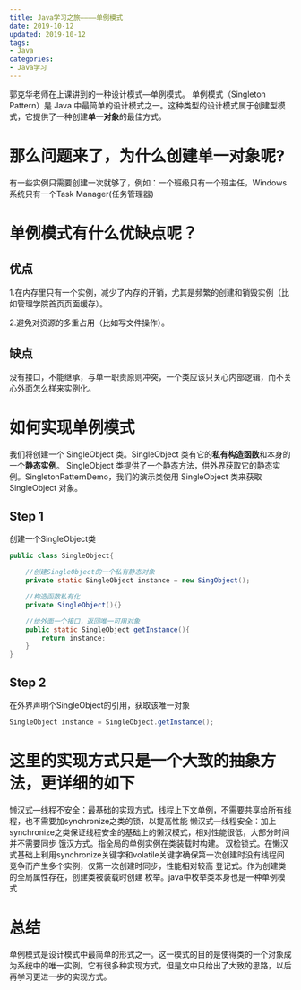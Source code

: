 ```yaml
---
title: Java学习之旅————单例模式
date: 2019-10-12
updated: 2019-10-12
tags:
- Java
categories:
- Java学习
---
```


郭克华老师在上课讲到的一种设计模式—单例模式。
单例模式（Singleton Pattern）是 Java 中最简单的设计模式之一。这种类型的设计模式属于创建型模式，它提供了一种创建**单一对象**的最佳方式。

# 那么问题来了，为什么创建单一对象呢?
有一些实例只需要创建一次就够了，例如：一个班级只有一个班主任，Windows系统只有一个Task Manager(任务管理器)
# 单例模式有什么优缺点呢？
## 优点
1.在内存里只有一个实例，减少了内存的开销，尤其是频繁的创建和销毁实例（比如管理学院首页页面缓存）。

2.避免对资源的多重占用（比如写文件操作）。


## 缺点
没有接口，不能继承，与单一职责原则冲突，一个类应该只关心内部逻辑，而不关心外面怎么样来实例化。



# 如何实现单例模式
我们将创建一个 SingleObject 类。SingleObject 类有它的**私有构造函数**和本身的一个**静态实例**。
SingleObject 类提供了一个静态方法，供外界获取它的静态实例。SingletonPatternDemo，我们的演示类使用 SingleObject 类来获取 SingleObject 对象。

## Step 1
创建一个SingleObject类
```java
public class SingleObject{

    //创建SingleObject的一个私有静态对象
    private static SingleObject instance = new SingObject();

    //构造函数私有化
    private SingleObject(){}

    //给外面一个接口，返回唯一可用对象
    public static SingleObject getInstance(){
        return instance;
    }
}
```
## Step 2
在外界声明个SingleObject的引用，获取该唯一对象
```java
SingleObject instance = SingleObject.getInstance();
```

# 这里的实现方式只是一个大致的抽象方法，更详细的如下
懒汉式—线程不安全：最基础的实现方式，线程上下文单例，不需要共享给所有线程，也不需要加synchronize之类的锁，以提高性能
懒汉式—线程安全：加上synchronize之类保证线程安全的基础上的懒汉模式，相对性能很低，大部分时间并不需要同步
饿汉方式。指全局的单例实例在类装载时构建。
双检锁式。在懒汉式基础上利用synchronize关键字和volatile关键字确保第一次创建时没有线程间竞争而产生多个实例，仅第一次创建时同步，性能相对较高
登记式。作为创建类的全局属性存在，创建类被装载时创建
枚举。java中枚举类本身也是一种单例模式


# 总结
单例模式是设计模式中最简单的形式之一。这一模式的目的是使得类的一个对象成为系统中的唯一实例。它有很多种实现方式，但是文中只给出了大致的思路，以后再学习更进一步的实现方式。
